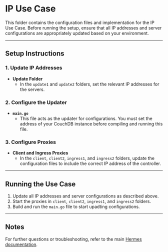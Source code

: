 # IP Use Case

This folder contains the configuration files and implementation for the IP Use Case. Before running the setup, ensure that all IP addresses and server configurations are appropriately updated based on your environment.

---

## Setup Instructions

### 1. Update IP Addresses
- **Update Folder**
  - In the `update1` and `update2` folders, set the relevant IP addresses for the servers.

### 2. Configure the Updater
- **`main.go`**
  - This file acts as the updater for configurations. You must set the address of your CouchDB instance before compiling and running this file.

### 3. Configure Proxies
- **Client and Ingress Proxies**
  - In the `client`, `client2`, `ingress1`, and `ingress2` folders, update the configuration files to include the correct IP address of the controller.

---

## Running the Use Case
1. Update all IP addresses and server configurations as described above.
2. Start the proxies in `client`, `client2`, `ingress1`, and `ingress2` folders.
3. Build and run the `main.go` file to start upadting configurations.

---

## Notes

For further questions or troubleshooting, refer to the main [Hermes documentation](../README.md).
